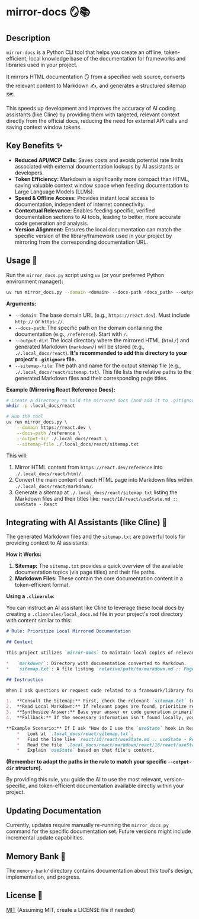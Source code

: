 # mirror-docs 🪞📚

## Description

`mirror-docs` is a Python CLI tool that helps you create an offline, token-efficient, local knowledge base of the documentation for frameworks and libraries used in your project.

It mirrors HTML documentation 🪞 from a specified web source, converts the relevant content to Markdown ✍️, and generates a structured sitemap 🗺️.

This speeds up development and improves the accuracy of AI coding assistants (like Cline) by providing them with targeted, relevant context directly from the official docs, reducing the need for external API calls and saving context window tokens.

## Key Benefits ✨

*   **Reduced API/MCP Calls:** Saves costs and avoids potential rate limits associated with external documentation lookups by AI assistants or developers.
*   **Token Efficiency:** Markdown is significantly more compact than HTML, saving valuable context window space when feeding documentation to Large Language Models (LLMs).
*   **Speed & Offline Access:** Provides instant local access to documentation, independent of internet connectivity.
*   **Contextual Relevance:** Enables feeding specific, verified documentation sections to AI tools, leading to better, more accurate code generation and analysis.
*   **Version Alignment:** Ensures the local documentation can match the specific version of the library/framework used in your project by mirroring from the corresponding documentation URL.

## Usage 🚀

Run the `mirror_docs.py` script using `uv` (or your preferred Python environment manager):

```bash
uv run mirror_docs.py --domain <domain> --docs-path <docs_path> --output-dir <output_dir> --sitemap-file <sitemap_file>
```

**Arguments:**

*   `--domain`: The base domain URL (e.g., `https://react.dev`). Must include `http://` or `https://`.
*   `--docs-path`: The specific path on the domain containing the documentation (e.g., `/reference`). Start with `/`.
*   `--output-dir`: The local directory where the mirrored HTML (`html/`) and generated Markdown (`markdown/`) will be stored (e.g., `./.local_docs/react`). **It's recommended to add this directory to your project's `.gitignore` file.**
*   `--sitemap-file`: The path and name for the output sitemap file (e.g., `./.local_docs/react/sitemap.txt`). This file lists the relative paths to the generated Markdown files and their corresponding page titles.

**Example (Mirroring React Reference Docs):**

```bash
# Create a directory to hold the mirrored docs (and add it to .gitignore!)
mkdir -p .local_docs/react

# Run the tool
uv run mirror_docs.py \
    --domain https://react.dev \
    --docs-path /reference \
    --output-dir ./.local_docs/react \
    --sitemap-file ./.local_docs/react/sitemap.txt
```

This will:
1.  Mirror HTML content from `https://react.dev/reference` into `./.local_docs/react/html/`.
2.  Convert the main content of each HTML page into Markdown files within `./.local_docs/react/markdown/`.
3.  Generate a sitemap at `./.local_docs/react/sitemap.txt` listing the Markdown files and their titles like: `react/18/react/useState.md :: useState - React`

## Integrating with AI Assistants (like Cline) 🤖

The generated Markdown files and the `sitemap.txt` are powerful tools for providing context to AI assistants.

**How it Works:**

1.  **Sitemap:** The `sitemap.txt` provides a quick overview of the available documentation topics (via page titles) and their file paths.
2.  **Markdown Files:** These contain the core documentation content in a token-efficient format.

**Using a `.clinerule`:**

You can instruct an AI assistant like Cline to leverage these local docs by creating a `.clinerules/local_docs.md` file in your project's root directory with content similar to this:

```markdown
# Rule: Prioritize Local Mirrored Documentation

## Context

This project utilizes `mirror-docs` to maintain local copies of relevant framework/library documentation in the `.local_docs/` directory. Each subdirectory within `.local_docs/` corresponds to a mirrored site (e.g., `.local_docs/react/`) and contains:

*   `markdown/`: Directory with documentation converted to Markdown.
*   `sitemap.txt`: A file listing `relative/path/to/markdown.md :: Page Title`.

## Instruction

When I ask questions or request code related to a framework/library for which local documentation exists in `.local_docs/`:

1.  **Consult the Sitemap:** First, check the relevant `sitemap.txt` (e.g., `.local_docs/react/sitemap.txt`) to identify potentially relevant documentation pages based on their titles.
2.  **Read Local Markdown:** If relevant pages are found, prioritize reading the corresponding Markdown file(s) from the `markdown/` directory to gather context. Use the `read_file` tool with the path constructed by joining the `--output-dir` base and the relative path from the sitemap (e.g., `.local_docs/react/markdown/react/18/react/useState.md`).
3.  **Synthesize Answer:** Base your answer or code generation primarily on the information found in the local Markdown files.
4.  **Fallback:** If the necessary information isn't found locally, you may then resort to general knowledge or external searches, but state that the local docs were consulted first.

**Example Scenario:** If I ask "How do I use the `useState` hook in React?", you should:
    *   Look at `.local_docs/react/sitemap.txt`.
    *   Find the line like `react/18/react/useState.md :: useState - React`.
    *   Read the file `.local_docs/react/markdown/react/18/react/useState.md`.
    *   Explain `useState` based on that file's content.
```

**(Remember to adapt the paths in the rule to match your specific `--output-dir` structure).**

By providing this rule, you guide the AI to use the most relevant, version-specific, and token-efficient documentation available directly within your project.

## Updating Documentation

Currently, updates require manually re-running the `mirror_docs.py` command for the specific documentation set. Future versions might include incremental update capabilities.

## Memory Bank 🧠

The `memory-bank/` directory contains documentation about this tool's design, implementation, and progress.

## License 📜

[MIT](LICENSE) (Assuming MIT, create a LICENSE file if needed)
